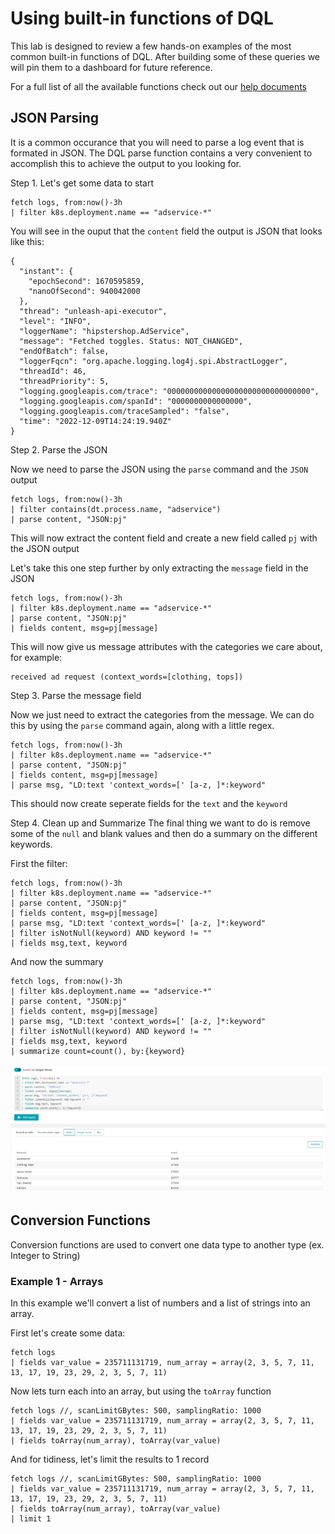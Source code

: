 # Using built-in functions of DQL

This lab is designed to review a few hands-on examples of the most common built-in functions of DQL. After building some of these queries we will pin them to a dashboard for future reference.

For a full list of all the available functions check out our [help documents](https://www.dynatrace.com/support/help/how-to-use-dynatrace/log-and-event-processing/log-and-event-processing-functions)

## JSON Parsing

It is a common occurance that you will need to parse a log event that is formated in JSON. The DQL parse function contains a very convenient to accomplish this to achieve the output to you looking for.

Step 1. Let's get some data to start

```
fetch logs, from:now()-3h
| filter k8s.deployment.name == "adservice-*"
```

You will see in the ouput that the `content` field the output is JSON that looks like this:

```
{
  "instant": {
    "epochSecond": 1670595859,
    "nanoOfSecond": 940042000
  },
  "thread": "unleash-api-executor",
  "level": "INFO",
  "loggerName": "hipstershop.AdService",
  "message": "Fetched toggles. Status: NOT_CHANGED",
  "endOfBatch": false,
  "loggerFqcn": "org.apache.logging.log4j.spi.AbstractLogger",
  "threadId": 46,
  "threadPriority": 5,
  "logging.googleapis.com/trace": "00000000000000000000000000000000",
  "logging.googleapis.com/spanId": "0000000000000000",
  "logging.googleapis.com/traceSampled": "false",
  "time": "2022-12-09T14:24:19.940Z"
}
```

Step 2. Parse the JSON

Now we need to parse the JSON using the `parse` command and the `JSON` output

```
fetch logs, from:now()-3h
| filter contains(dt.process.name, "adservice")
| parse content, "JSON:pj"
```

This will now extract the content field and create a new field called `pj` with the JSON output

Let's take this one step further by only extracting the `message` field in the JSON

```
fetch logs, from:now()-3h
| filter k8s.deployment.name == "adservice-*"
| parse content, "JSON:pj"
| fields content, msg=pj[message]
```

This will now give us message attributes with the categories we care about, for example:

```
received ad request (context_words=[clothing, tops])
```

Step 3. Parse the message field

Now we just need to extract the categories from the message. We can do this by using the `parse` command again, along with a little regex.

```
fetch logs, from:now()-3h
| filter k8s.deployment.name == "adservice-*"
| parse content, "JSON:pj"
| fields content, msg=pj[message]
| parse msg, "LD:text 'context_words=[' [a-z, ]*:keyword"
```

This should now create seperate fields for the `text` and the `keyword`

Step 4. Clean up and Summarize
The final thing we want to do is remove some of the `null` and blank values and then do a summary on the different keywords.

First the filter:

```
fetch logs, from:now()-3h
| filter k8s.deployment.name == "adservice-*"
| parse content, "JSON:pj"
| fields content, msg=pj[message]
| parse msg, "LD:text 'context_words=[' [a-z, ]*:keyword"
| filter isNotNull(keyword) AND keyword != ""
| fields msg,text, keyword
```

And now the summary

```
fetch logs, from:now()-3h
| filter k8s.deployment.name == "adservice-*"
| parse content, "JSON:pj"
| fields content, msg=pj[message]
| parse msg, "LD:text 'context_words=[' [a-z, ]*:keyword"
| filter isNotNull(keyword) AND keyword != ""
| fields msg,text, keyword
| summarize count=count(), by:{keyword}
```

![](../../assets/images/Functions_JSONParse.png)

## Conversion Functions

Conversion functions are used to convert one data type to another type (ex. Integer to String)

### **Example 1 - Arrays**

In this example we'll convert a list of numbers and a list of strings into an array.

First let's create some data:

```
fetch logs
| fields var_value = 235711131719, num_array = array(2, 3, 5, 7, 11, 13, 17, 19, 23, 29, 2, 3, 5, 7, 11)
```

Now lets turn each into an array, but using the `toArray` function

```
fetch logs //, scanLimitGBytes: 500, samplingRatio: 1000
| fields var_value = 235711131719, num_array = array(2, 3, 5, 7, 11, 13, 17, 19, 23, 29, 2, 3, 5, 7, 11)
| fields toArray(num_array), toArray(var_value)
```

And for tidiness, let's limit the results to 1 record

```
fetch logs //, scanLimitGBytes: 500, samplingRatio: 1000
| fields var_value = 235711131719, num_array = array(2, 3, 5, 7, 11, 13, 17, 19, 23, 29, 2, 3, 5, 7, 11)
| fields toArray(num_array), toArray(var_value)
| limit 1
```
